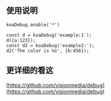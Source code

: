 

## 使用说明

	koaDebug.enable('*')

	const d = koaDebug('example:1');
	d({a:123});
	const d2 = koaDebug('example2:');
	d2('The color is %o', {b:456});


## 更详细的看这

[https://github.com/visionmedia/debug](https://github.com/visionmedia/debug)